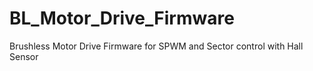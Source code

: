# BL_Motor_Drive_Firmware
Brushless Motor Drive Firmware for SPWM and Sector control with Hall Sensor
